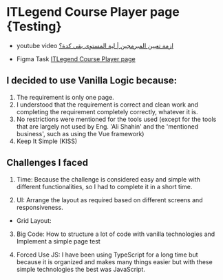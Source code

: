 # ITLegend Course Player page {Testing}

- youtube video
  [ازمة تعيين المبرمجين | لية المستوى بقى كدة؟](https://www.youtube.com/watch?v=vN4iSTbNnfQ)

- Figma Task
  [ITLegend Course Player page](https://www.youtube.com/redirect?event=video_description&redir_token=QUFFLUhqbGtEeFA5TjVfai1kajVGRGxYTndNMVkyUDFrUXxBQ3Jtc0tsWHNRWnBFZFFBeWlTelkwbTNQRHZHUVc3UXRmZlVIN3hWZDVGdVNiX245ZGlMbnNueVRfSXZqYURJdGVObnFNc045VTJFUHBzWUJ6Y3RpVnVHN1RGNHdiWkZhbndMem1saXBYOXdCeDNzeFlzVy1mcw&q=https%3A%2F%2Fwww.figma.com%2Fdesign%2FM6RfSjHqm6glEN1BQR1WFl%2FCourse-Player-Page-Test%3Fnode-id%3D0-1%26t%3DvXoGENsQxnUexZh8-1&v=vN4iSTbNnfQ)

## I decided to use Vanilla Logic because:

1. The requirement is only one page.
2. I understood that the requirement is correct and clean work and completing the requirement completely correctly, whatever it is.
3. No restrictions were mentioned for the tools used (except for the tools that are largely not used by Eng. 'Ali Shahin' and the 'mentioned business', such as using the Vue framework)
4. Keep It Simple (KISS)

## Challenges I faced

1. Time: Because the challenge is considered easy and simple with different functionalities, so I had to complete it in a short time.

2. UI: Arrange the layout as required based on different screens and responsiveness.

- Grid Layout:

3. Big Code: How to structure a lot of code with vanilla technologies and Implement a simple page test

4. Forced Use JS: I have been using TypeScript for a long time but because it is organized and makes many things easier but with these simple technologies the best was JavaScript.

